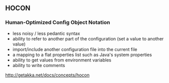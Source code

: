 ## HOCON

### Human-Optimized Config Object Notation

- less noisy / less pedantic syntax
- ability to refer to another part of the configuration (set a value to another value)
- import/include another configuration file into the current file
- a mapping to a flat properties list such as Java's system properties
- ability to get values from environment variables
- ability to write comments

http://getakka.net/docs/concepts/hocon
